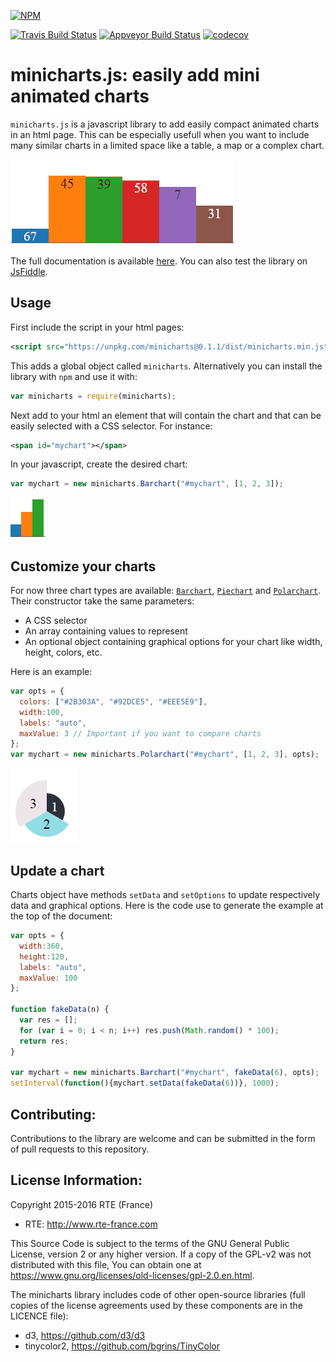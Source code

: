 [![NPM](https://nodei.co/npm/minicharts.png)](https://nodei.co/npm/minicharts/)


[![Travis Build Status](https://travis-ci.org/rte-antares-rpackage/minicharts.svg?branch=master)](https://travis-ci.org/rte-antares-rpackage/minicharts)
[![Appveyor Build Status](https://ci.appveyor.com/api/projects/status/an0e7b7dnd1ai2ex?svg=true)](https://ci.appveyor.com/project/rte-antares-rpackage/minicharts)
[![codecov](https://codecov.io/gh/rte-antares-rpackage/minicharts/branch/master/graph/badge.svg)](https://codecov.io/gh/rte-antares-rpackage/minicharts)

# minicharts.js: easily add mini animated charts

`minicharts.js` is a javascript library to add easily compact animated charts in an html page. This can be especially usefull when you want to include many similar charts in a limited space like a table, a map or a complex chart.

![](img/example.gif)
<div id="mychart">
</div>
<script src="minicharts.min.js"></script>
<script>
// Remove image
var images = document.getElementsByTagName("img");
for (var i = 0; i < images.length; i++) {
  if (images[i].src.indexOf("img/example.gif") != -1) {
    images[i].parentNode.removeChild(images[i]);
    break;
  }
}

var opts = {
  width:360,
  height:120,
  labels: "auto",
  maxValue: 100
};

function fakeData(n) {
  var res = [];
  for (var i = 0; i < n; i++) res.push(Math.random() * 100);
  return res;
}

var mychart = new minicharts.Barchart("#mychart", fakeData(6), opts);
setInterval(function(){mychart.setData(fakeData(6))}, 1000);
</script>

The full documentation is available [here](https://rte-antares-rpackage.github.io/minicharts/index.html).
You can also test the library on [JsFiddle](https://jsfiddle.net/fguillem/paar6yeg/).

## Usage

First include the script in your html pages:
```xml
<script src="https://unpkg.com/minicharts@0.1.1/dist/minicharts.min.js"></script>
```
This adds a global object called `minicharts`. Alternatively you can install the library with `npm` and use it with:
```javascript
var minicharts = require(minicharts);
```

Next add to your html an element that will contain the chart and that can be easily selected with a CSS selector. For instance:
```xml
<span id="mychart"></span>
```

In your javascript, create the desired chart:
```javascript
var mychart = new minicharts.Barchart("#mychart", [1, 2, 3]);
```
![](img/barchart.png)

## Customize your charts
For now three chart types are available: [`Barchart`](https://rte-antares-rpackage.github.io/minicharts/Barchart.html), [`Piechart`](https://rte-antares-rpackage.github.io/minicharts/Piechart.html) and [`Polarchart`](https://rte-antares-rpackage.github.io/minicharts/Polarchart.html). Their constructor take the same parameters:
* A CSS selector
* An array containing values to represent
* An optional object containing graphical options for your chart like width, height, colors, etc.

Here is an example:
```javascript
var opts = {
  colors: ["#2B303A", "#92DCE5", "#EEE5E9"],
  width:100,
  labels: "auto",
  maxValue: 3 // Important if you want to compare charts
};
var mychart = new minicharts.Polarchart("#mychart", [1, 2, 3], opts);
```
![](img/custom_polarchart.png)

## Update a chart

Charts object have methods `setData` and `setOptions` to update respectively data and graphical options. Here is the code use to generate the example at the top of the document:

```javascript
var opts = {
  width:360,
  height:120,
  labels: "auto",
  maxValue: 100
};

function fakeData(n) {
  var res = [];
  for (var i = 0; i < n; i++) res.push(Math.random() * 100);
  return res;
}

var mychart = new minicharts.Barchart("#mychart", fakeData(6), opts);
setInterval(function(){mychart.setData(fakeData(6))}, 1000);
```

## Contributing:

Contributions to the library are welcome and can be submitted in the form of pull requests to this repository.

## License Information:

Copyright 2015-2016 RTE (France)

* RTE: http://www.rte-france.com

This Source Code is subject to the terms of the GNU General Public License, version 2 or any higher version. If a copy of the GPL-v2 was not distributed with this file, You can obtain one at https://www.gnu.org/licenses/old-licenses/gpl-2.0.en.html.

The minicharts library includes code of other open-source libraries (full copies of the license agreements used by these components are in the LICENCE file):

- d3, https://github.com/d3/d3
- tinycolor2, https://github.com/bgrins/TinyColor
